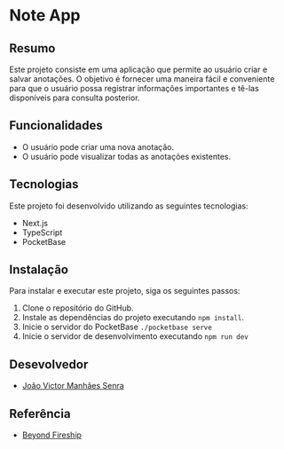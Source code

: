 # Note App

## Resumo
Este projeto consiste em uma aplicação que permite ao usuário criar e salvar anotações. O objetivo é fornecer uma maneira fácil e conveniente para que o usuário possa registrar informações importantes e tê-las disponíveis para consulta posterior.
## Funcionalidades
- O usuário pode criar uma nova anotação.
- O usuário pode visualizar todas as anotações existentes.
## Tecnologias
Este projeto foi desenvolvido utilizando as seguintes tecnologias:
- Next.js
- TypeScript
- PocketBase
## Instalação
Para instalar e executar este projeto, siga os seguintes passos:
1. Clone o repositório do GitHub.
2. Instale as dependências do projeto executando `npm install`.
3. Inicie o servidor do PocketBase `./pocketbase serve`
4. Inicie o servidor de desenvolvimento executando `npm run dev`
## Desevolvedor
- [João Victor Manhães Senra](https://github.com/JVSenra)
## Referência
- [Beyond Fireship](https://www.youtube.com/watch?v=__mSgDEOyv8)